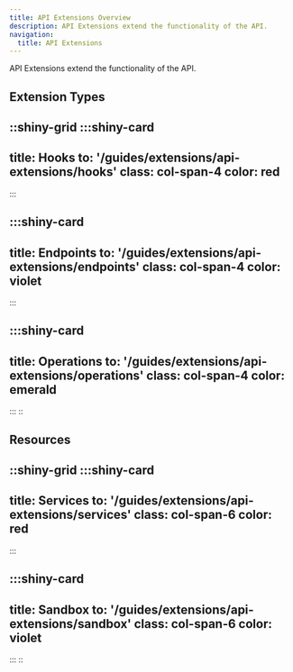 ```yaml
---
title: API Extensions Overview
description: API Extensions extend the functionality of the API.
navigation:
  title: API Extensions
---
```


API Extensions extend the functionality of the API.

## Extension Types

::shiny-grid
  :::shiny-card
  ---
  title: Hooks
  to: '/guides/extensions/api-extensions/hooks'
  class: col-span-4
  color: red
  ---
  :::
  
  :::shiny-card
  ---
  title: Endpoints
  to: '/guides/extensions/api-extensions/endpoints'
  class: col-span-4
  color: violet
  ---
  :::
  
  :::shiny-card
  ---
  title: Operations
  to: '/guides/extensions/api-extensions/operations'
  class: col-span-4
  color: emerald
  ---
  :::
::

## Resources

::shiny-grid
  :::shiny-card
  ---
  title: Services
  to: '/guides/extensions/api-extensions/services'
  class: col-span-6
  color: red
  ---
  :::
  
  :::shiny-card
  ---
  title: Sandbox
  to: '/guides/extensions/api-extensions/sandbox'
  class: col-span-6
  color: violet
  ---
  :::
::

